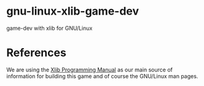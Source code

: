 # gnu-linux-xlib-game-dev
game-dev with xlib for GNU/Linux

# References

We are using the [Xlib Programming Manual](https://tronche.com/gui/x/xlib/) as our main
source of information for building this game and of course the GNU/Linux man pages.
